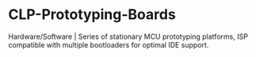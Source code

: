 # CLP-Prototyping-Boards
Hardware/Software | Series of stationary MCU prototyping platforms, ISP compatible with multiple bootloaders for optimal IDE support. 
